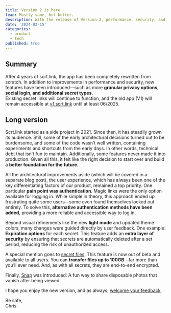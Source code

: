 ```yaml
---
title: Version 2 is here
lead: Mostly same, but better.
description: With the release of Version 2, performance, security, and user experience have been significantly improved, along with the addition of new features. End-to-end encrypted file transfer is now generally available.
date: '2024-03-15'
categories:
  - product
  - tech
published: true
---
```


## Summary

After 4 years of scrt.link, the app has been completely rewritten from scratch. In addition to improvements in performance and security, new features have been introduced—such as more **granular privacy options, social login, and additional secret types**.  
Existing secret links will continue to function, and the old app (V1) will remain accessible at [v1.scrt.link](https://v1.scrt.link) until at least 06/2025.

## Long version

Scrt.link started as a side project in 2021. Since then, it has steadily grown its audience. Still, some of the early architectural decisions turned out to be burdensome, and some of the code wasn’t well written, containing experiments and shortcuts from the early days. In other words, technical debt that isn’t fun to maintain. Additionally, some features never made it into production. Given all this, it felt like the right decision to start over and build a **better foundation for the future**.

All the architectural improvements aside (which will be covered in a separate blog post), the user experience, which has always been one of the key differentiating factors of our product, remained a top priority. One particular **pain point was authentication**. Magic links were the only option available for logging in. While simple in theory, this approach ended up frustrating quite some users—some even found themselves locked out entirely. To solve this, **alternative authentication methods have been added**, providing a more reliable and accessible way to log in.

Beyond visual refinements like the new **light mode** and updated theme colors, many changes were guided directly by user feedback. One example: **Expiration options** for each secret. This feature adds an **extra layer of security** by ensuring that secrets are automatically deleted after a set period, reducing the risk of unauthorized access.

A special mention goes to [secret files](/file). This feature is now out of beta and available to all users. You can **transfer files up to 100GB**—far more than you’ll ever need. And, as with all secrets, they are end-to-end encrypted.

Finally, [Snap](/snap) was introduced: A fun way to share disposable photos that vanish after being viewed.

I hope you enjoy the new version, and as always, [welcome your feedback](/contact).

Be safe,  
Chris
